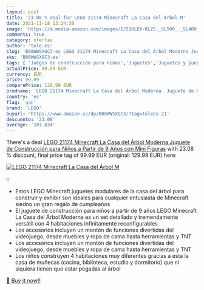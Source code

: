 ```yaml
---
layout: post
title: '23.08 % deal for LEGO 21174 Minecraft La Casa del Árbol M'
date: 2021-11-18 13:24:30
image: 'https://m.media-amazon.com/images/I/51HLEX-KL2S._SL500_._SL400_.jpg'
comments: true
category: ofertas
author: 'tole.es'
slug: 'B08WWSXGC3-es LEGO 21174 Minecraft La Casa del Árbol Moderna Juguete de...'
sku: 'B08WWSXGC3-es'
tags: [ 'Juegos de construcción para niños','Juguetes','Juguetes y juegos','Sets de bloques de construcción','lego', ]
actualPrice: 99.99 EUR
currency: EUR
price: 99.99
comparePrice: 129.99 EUR
prodname: 'LEGO 21174 Minecraft La Casa del Árbol Moderna  Juguete de Construcción para Niños a Partir de 9 Años con Mini Figuras'
country: 'es'
flag: '🇪🇸'
brand: 'LEGO'
buyurl: 'https://www.amazon.es/dp/B08WWSXGC3/?tag=tolees-21'
descuento: '23.08'
average: '107.834'
---
```


There's a deal [LEGO 21174 Minecraft La Casa del Árbol Moderna  Juguete de Construcción para Niños a Partir de 9 Años con Mini Figuras](https://www.amazon.es/dp/B08WWSXGC3/?tag=tolees-21)  with  23.08 % discount, final price tag of  99.99 EUR (original: 129.99 EUR) here:

[![LEGO 21174 Minecraft La Casa del Árbol M](https://m.media-amazon.com/images/I/51HLEX-KL2S._SL500_._SL400_.jpg)](https://www.amazon.es/dp/B08WWSXGC3/?tag=tolees-21)

ℹ️:

- Estos LEGO Minecraft juguetes modulares de la casa del árbol para construir y exhibir son ideales para cualquier entusiasta de Minecraft siedno un gran regalo de cumpleaños
- El juguete de construcción para niños a partir de 9 años LEGO Minecraft La Casa del Árbol Moderna es un set detallado y tremendamente versátil con 4 habitaciones infinitamente reconfigurables
- Los accesorios incluyen un montón de funciones divertidas del videojuego, desde muebles y ropa de cama hasta herramientas y TNT
- Los accesorios incluyen un montón de funciones divertidas del videojuego, desde muebles y ropa de cama hasta herramientas y TNT
- Los niños construyen 4 habitaciones muy diferentes gracias a esta la casa de muñecas (cocina, biblioteca, estudio y dormitorio) que ni siquiera tienen que estar pegadas al árbol

[🛒 Buy it now!!](https://www.amazon.es/dp/B08WWSXGC3/?tag=tolees-21)
